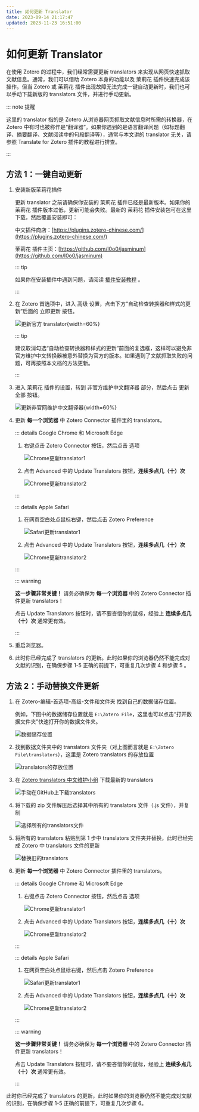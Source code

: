 ```yaml
---
title: 如何更新 Translator
date: 2023-09-14 21:17:47
updated: 2023-11-23 16:51:00
---
```


# 如何更新 Translator

在使用 Zotero 的过程中，我们经常需要更新 translators 来实现从网页快速抓取文献信息。通常，我们可以借助 Zotero 本身的功能以及 茉莉花 插件快速完成该操作。但当 Zotero 或 茉莉花 插件出现故障无法完成一键自动更新时，我们也可以手动下载新版的 translators 文件，并进行手动更新。

::: note 提醒

这里的 translator 指的是 Zotero 从浏览器网页抓取文献信息时所需的转换器，在 Zotero 中有时也被称作是“翻译器”。如果你遇到的是语言翻译问题（如标题翻译、摘要翻译、文献阅读中的句段翻译等），通常与本文讲的 translator 无关，请参照 Translate for Zotero 插件的教程进行排查。

:::

## 方法 1：一键自动更新

1. 安装新版茉莉花插件

   更新 translator 之前请确保你安装的 茉莉花 插件已经是最新版本。如果你的 茉莉花 插件版本过低，更新可能会失败。最新的 茉莉花 插件安装包可在这里下载，然后覆盖安装即可：

   中文插件商店：[https://plugins.zotero-chinese.com/](https://plugins.zotero-chinese.com/)

   茉莉花 插件主页：[https://github.com/l0o0/jasminum](https://github.com/l0o0/jasminum)

   ::: tip

   如果你在安装插件中遇到问题，请阅读 [插件安装教程](../plugins/about-plugin.md) 。

   :::

2. 在 Zotero 首选项中，进入 高级 设置，点击下方“自动检查转换器和样式的更新”后面的 立即更新 按钮。

   ![更新官方 translator](../../assets/image-update-official-translators.jpg){width=60%}

   ::: tip

   建议取消勾选“自动检查转换器和样式的更新”前面的复选框，这样可以避免非官方维护中文转换器被意外替换为官方的版本。如果遇到了文献抓取失败的问题，可再按照本文档的方法更新。

   :::

3. 进入 茉莉花 插件的设置，转到 非官方维护中文翻译器 部分，然后点击 更新全部 按钮。

   ![更新非官网维护中文翻译器](../../assets/image-update-unofficial-translators.jpg){width=60%}

4. 更新 **每一个浏览器** 中 Zotero Connector 插件里的 translators。

   ::: details Google Chrome 和 Microsoft Edge

   1. 右键点击 Zotero Connector 按钮，然后点击 选项

      ![Chrome更新translator1](../../assets/image-update-translator-chrome-1.jpg)

   2. 点击 Advanced 中的 Update Translators 按钮，**连续多点几（十）次**

      ![Chrome更新translator2](../../assets/image-update-translator-chrome-2.jpg)

   :::

   ::: details Apple Safari

   1. 在网页空白处点鼠标右键，然后点击 Zotero Preference

      ![Safari更新translator1](../../assets/image-update-translator-safari-1.jpg)

   2. 点击 Advanced 中的 Update Translators 按钮，**连续多点几（十）次**

      ![Chrome更新translator2](../../assets/image-update-translator-safari-2.jpg)

   :::

   ::: warning

   **这一步骤非常关键！** 请务必确保为 **每一个浏览器** 中的 Zotero Connector 插件更新 translators！

   点击 Update Translators 按钮时，请不要吝惜你的鼠标，经验上 **连续多点几（十）次** 通常更有效。

   :::

5. 重启浏览器。

6. 此时你已经完成了 translators 的更新。此时如果你的浏览器仍然不能完成对文献的识别，在确保步骤 1-5 正确的前提下，可重复几次步骤 4 和步骤 5 。

## 方法 2：手动替换文件更新

1. 在 Zotero-编辑-首选项-高级-文件和文件夹 找到自己的数据储存位置。

   例如，下图中的数据储存位置就是 `E:\Zotero File`，这里也可以点击“打开数据文件夹”快速打开你的数据文件夹。

   ![数据储存位置](../../assets/image-zotero-数据储存位置.png)

2. 找到数据文件夹中的 translators 文件夹（对上图而言就是 `E:\Zotero File\translators`），这里是 Zotero translators 的存放位置

   ![translators的存放位置](../../assets/image-数据储存位置translators文件夹.png)

3. 在 [Zotero translators 中文维护小组](https://github.com/l0o0/translators_CN) 下载最新的 translators

   ![手动在GitHub上下载translators](../../assets/image-手动在github下载translators.png)

4. 将下载的 zip 文件解压后选择其中所有的 translators 文件（.js 文件），并复制

   ![选择所有的translators文件](../../assets/image-translators文件.png)

5. 将所有的 translators 粘贴到第 1 步中 translators 文件夹并替换，此时已经完成 Zotero 中 translators 文件的更新

   ![替换旧的translators](../../assets/image-手动更新translators.png)

6. 更新 **每一个浏览器** 中 Zotero Connector 插件里的 translators。

   ::: details Google Chrome 和 Microsoft Edge

   1. 右键点击 Zotero Connector 按钮，然后点击 选项

      ![Chrome更新translator1](../../assets/image-update-translator-chrome-1.jpg)

   2. 点击 Advanced 中的 Update Translators 按钮，**连续多点几（十）次**

      ![Chrome更新translator2](../../assets/image-update-translator-chrome-2.jpg)

   :::

   ::: details Apple Safari

   1. 在网页空白处点鼠标右键，然后点击 Zotero Preference

      ![Safari更新translator1](../../assets/image-update-translator-safari-1.jpg)

   2. 点击 Advanced 中的 Update Translators 按钮，**连续多点几（十）次**

      ![Chrome更新translator2](../../assets/image-update-translator-safari-2.jpg)

   :::

   ::: warning

   **这一步骤非常关键！** 请务必确保为 **每一个浏览器** 中的 Zotero Connector 插件更新 translators！

   点击 Update Translators 按钮时，请不要吝惜你的鼠标，经验上 **连续多点几（十）次** 通常更有效。

   :::

此时你已经完成了 translators 的更新，此时如果你的浏览器仍然不能完成对文献的识别，在确保步骤 1-5 正确的前提下，可重复几次步骤 6。
